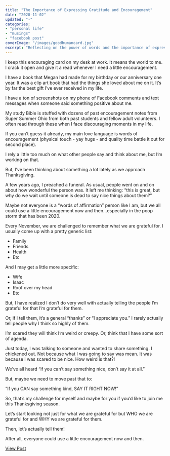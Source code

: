 ```yaml
---
title: "The Importance of Expressing Gratitude and Encouragement"
date: "2020-11-02"
updated: "-"
categories: 
- "personal life"
- "musings"
- "facebook post"
coverImage: "/images/goodhumancard.jpg"
excerpt: "Reflecting on the power of words and the importance of expressing gratitude and encouragement to those around us."
---
```

I keep this encouraging card on my desk at work. It means the world to me. I crack it open and give it a read whenever I need a little encouragement. 

I have a book that Megan had made for my birthday or our anniversary one year. It was a clip art book that had the things she loved about me on it. It’s by far the best gift I’ve ever received in my life. 

I have a ton of screenshots on my phone of Facebook comments and text messages when someone said something positive about me. 

My study Bible is stuffed with dozens of past encouragement notes from Super Summer Ohio from both past students and fellow adult volunteers. I often read through these when I face discouraging moments in my life. 

If you can’t guess it already, my main love language is words of encouragement (physical touch - yay hugs - and quality time battle it out for second place).

I rely a little too much on what other people say and think about me, but I’m working on that. 

But, I’ve been thinking about something a lot lately as we approach Thanksgiving. 

A few years ago, I preached a funeral. As usual, people went on and on about how wonderful the person was. It left me thinking: “this is great, but why do we wait until someone is dead to say nice things about them?” 

Maybe not everyone is a “words of affirmation” person like I am, but we all could use a little encouragement now and then...especially in the poop storm that has been 2020. 

Every November, we are challenged to remember what we are grateful for. I usually come up with a pretty generic list:

- Family
- Friends
- Health
- Etc 

And I may get a little more specific:
- Wife
- Isaac
- Roof over my head
- Etc

But, I have realized I don’t do very well with actually telling the people I’m grateful for that I’m grateful for them. 

Or, if I tell them, it’s a general “thanks” or “I appreciate you.” I rarely actually tell people why I think so highly of them. 

I’m scared they will think I’m weird or creepy. Or, think that I have some sort of agenda. 

Just today, I was talking to someone and wanted to share something. I chickened out. Not because what I was going to say was mean. It was because I was scared to be nice. How weird is that?!

We’ve all heard “if you can’t say something nice, don’t say it at all.”

But, maybe we need to move past that to:

“If you CAN say something kind, SAY IT RIGHT NOW!”

So, that’s my challenge for myself and maybe for you if you’d like to join me this Thanksgiving season.

Let’s start looking not just for what we are grateful for but WHO we are grateful for and WHY we are grateful for them.

Then, let’s actually tell them!

After all, everyone could use a little encouragement now and then.

<a href="https://www.facebook.com/photo.php?fbid=10104981230760843&set=pb.42207102.-2207520000&type=3" target="_blank" class="button facebook">View Post</a>
